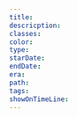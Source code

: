 ```yaml
---
title:
descricption:
classes:
color:
type:
starDate:
endDate:
era:
path:
tags: 
showOnTimeLine:
---
```

